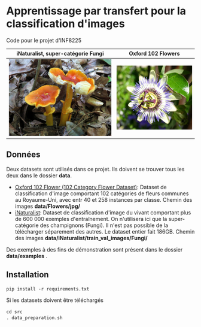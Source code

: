 # Apprentissage par transfert pour la classification d'images

Code pour le projet d'INF8225

iNaturalist, super-catégorie Fungi      |  Oxford 102 Flowers
:-------------------------:|:-------------------------:
![](imgs/d0b61c04d5365677ac527a5c0221b392.jpg)  |  ![](imgs/image_00001.jpg)



## Données

Deux datasets sont utilisés dans ce projet. Ils doivent se trouver tous les deux dans le dossier **data**.

- [Oxford 102 Flower (102 Category Flower Dataset)](https://www.robots.ox.ac.uk/~vgg/data/flowers/102/): Dataset de classification d'image comportant 102 catégories de fleurs communes au Royaume-Uni, avec entr 40 et 258 instances par classe.
Chemin des images **data/Flowers/jpg/**
- [iNaturalist](https://github.com/visipedia/inat_comp/tree/master/2017): Dataset de classification d'image du vivant comportant plus de 600 000 exemples d'entraînement. On n'utilisera ici que la super-catégorie des champignons (Fungi). Il n'est pas possible de la télécharger séparement des autres. Le dataset entier fait 186GB. 
Chemin des images **data/iNaturalist/train_val_images/Fungi/**

Des exemples à des fins de démonstration sont présent dans le dossier **data/examples** .

## Installation

``` 
pip install -r requirements.txt
```

Si les datasets doivent être téléchargés

```
cd src
. data_preparation.sh
```
